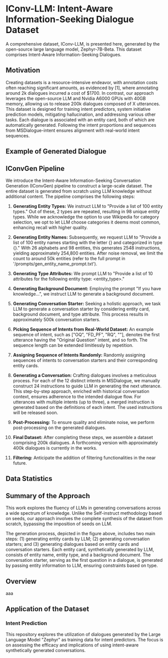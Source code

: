 # IConv-LLM: Intent-Aware Information-Seeking Dialogue Dataset

A comprehensive dataset, IConv-LLM, is presented here, generated by the open-source large language model, Zephyr-7B-Beta. This dataset comprises Intent-Aware Information-Seeking Dialogues.

## Motivation 
Creating datasets is a resource-intensive endeavor, with annotation costs often reaching significant amounts, as evidenced by [1], where annotating around 2k dialogues incurred a cost of $1700. In contrast, our approach leverages the open-source LLM and Nvidia A6000 GPUs with 40GB memory, allowing us to release 200k dialogues composed of X utterances. This dataset is designed for training intent predictors, system initiative prediction models, mitigating hallucination, and addressing various other tasks. Each dialogue is associated with an entity card, both of which are automatically generated. Following the intent proportions and sequences from MSDialogue-intent ensures alignment with real-world intent sequences.

## Example of Generated Dialogue

## IConvGen Pipeline
We introduce the Intent-Aware Information-Seeking Conversation Generation (IConvGen) pipeline to construct a large-scale dataset. The entire dataset is generated from scratch using LLM knowledge without additional content. The pipeline comprises the following steps:

1. **Generating Entity Types:** We instruct LLM to "Provide a list of 100 entity types." Out of these, 2 types are repeated, resulting in 98 unique entity types. While we acknowledge the option to use Wikipedia for category selection, we opt to let LLM choose categories it deems most common, enhancing recall with higher quality.

2. **Generating Entity Names:** Subsequently, we request LLM to "Provide a list of 100 entity names starting with the letter {} and categorized in type {}." With 26 alphabets and 98 entities, this generates 2548 instructions, yielding approximately 254,800 entities. After noise removal, we limit the count to around 50k entities (refer to the full prompt in '/prompts/gen_entity_name_prompt.txt').

3. **Generating Type Attributes:** We prompt LLM to "Provide a list of 10 attributes for the following entity type: <entity_type>."

4. **Generating Background Document:** Employing the prompt "If you have knowledge...", we instruct LLM to generate a background document.

5. **Generating Conversation Starter:** Seeking a holistic approach, we task LLM to generate a conversation starter by considering entity card, background document, and type attribute. This process results in approximately 500k conversation starters.

6. **Picking Sequence of Intents from Real-World Dataset:** An example sequence of intent, such as ["OQ", "FD_PF", "RQ", ""], denotes the first utterance having the "Original Question" intent, and so forth. The sequence length can be extended limitlessly by repetition.

7. **Assigning Sequence of Intents Randomly:** Randomly assigning sequences of intents to conversation starters and their corresponding entity cards.

8. **Generating a Conversation:** Crafting dialogues involves a meticulous process. For each of the 12 distinct intents in MSDialogue, we manually construct 24 instructions to guide LLM in generating the next utterance. This step-by-step approach, enriched with historical conversation context, ensures adherence to the intended dialogue flow. For utterances with multiple intents (up to three), a merged instruction is generated based on the definitions of each intent. The used instructions will be released soon.

9. **Post-Processing:** To ensure quality and eliminate noise, we perform post-processing on the generated dialogues.

10. **Final Dataset:** After completing these steps, we assemble a dataset comprising 200k dialogues. A forthcoming version with approximately 400k dialogues is currently in the works.

11. **Filtering:** Anticipate the addition of filtering functionalities in the near future.

## Data Statistics

## Summary of the Approach
This work explores the fluency of LLMs in generating conversations across a wide spectrum of knowledge. Unlike the Self-instruct methodology based on seeds, our approach involves the complete synthesis of the dataset from scratch, bypassing the imposition of seeds on LLM.

The generation process, depicted in the figure above, includes two main steps: (1) generating entity cards by LLM; (2) generating conversation starters; and (3) generating dialogues based on entity cards and conversation starters. Each entity card, synthetically generated by LLM, consists of entity name, entity type, and a background document. The conversation starter, serving as the first question in a dialogue, is generated by passing entity information to LLM, ensuring constraints based on type.

## Overview
aaa

## Application of the Dataset
### Intent Prediction
This repository explores the utilization of dialogues generated by the Large Language Model "Zephyr" as training data for intent predictors. The focus is on assessing the efficacy and implications of using intent-aware synthetically generated conversations.
